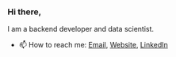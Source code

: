 ### Hi there,

I am a backend developer and data scientist.

- 📫 How to reach me: [Email](mailto:jtriv@protonmail.com), [Website](https://delsq.xyz/), [LinkedIn](https://www.linkedin.com/in/jeet-trivedi/)
<!--
- ⚡ Fun fact: If  you PGP encrypt and sign your emails to me, you will receive a faster response. 
```
-----BEGIN PGP PUBLIC KEY BLOCK-----

mQINBGFc7icBEADcPqX49xdIhBn7jyg466lWv9BKiOCQZ1IDR0vTfA+Ac6Fq3iZwujP7ZF1JodYa7rGDLu+4BBaTRQ7ncpMDTLqqQLzz+WnE
srNYQdrri64PkNYwm0LPR2sDVDgMlexmkXjeds+D+SQSoWDVSGTI9p7R8W9jAx2MndNBKQNuw4mwSw+VsD2sqrPfCN6wyCUa9aDhmMpi+x0D
OEPublnqYicUCbz8GMRLlqdMoq2lE3wl//Iq00/1op6tNACSXuADMlrkGF5XPgmC0M32Bu9Rh7wwvek2TTstHxGFoKwU39aIQKJG2PeIc+Li
HzgAvVcKXfUdjRcXKrNcT6eu8bMYSha+6h4dqFM5QLxBvJdXg2aujJrJm7Hp9S1SDIJlIzAPMtkVn3AJpFYOYi3/OED4lp49aMyIz1qcY1RM
LyJnvr+syGJva2cjwHTKKPjaTiM0WuF6/f/ufBfdK04sr1jcsZTdV0KypkgbfZB0i1kg16SVSDLvO8UIE5eHOh3vHhkBwNLe0bGF+aNHJmkq
nD2/NyenMVvsUOet+LaWOdzynuBpmg00gZmMe3Vmze8J3kAZ6jlC2Fb1ikN8IqOC2yKrnitEkqVc9tkdWG8epRg0v1Azekd1bOk76D5ZqwVE
l7CK9/7zM8h6nflYI57K4g+4xoWkMxuFKUWL8q2gau2FriYtcwARAQABtCNKZWV0IFRyaXZlZGkgPGp0cml2QHByb3Rvbm1haWwuY29tPokC
TgQTAQoAOBYhBKigEhkJJMLByx62MNkgUgd/c6bgBQJhXO4nAhsDBQsJCAcCBhUKCQgLAgQWAgMBAh4BAheAAAoJENkgUgd/c6bg8osQAM76
f9pMmmXHiUQ1NvE9DgkdrrM/yPkV/pNVA305XGqwz3JmMyzPpGl9o4Uq8AXBNauA8/wskdu2U8Qsn53jTcJzHmU9Ygbk8mzs2Vhz+Na/GX6N
n0U1AQox/rhO4Z61zM883tzmnyl52HRDYVFg14t2rUd7BSJ8LxuS7JTCfHVgQfgyNk/Kvm2f46r6nhanNMDRNVyzXaX3Y0FP5Xg1VhkFI5Wd
bjJ1Y9CMBAu4Db2GnOwqdrjuOlHEyETp3iG+5xvgrPXX0RepZBU8c1E8XF0JlvTPYjJbvuK/8ZiReaiVSfyqF07Tr6lgfnT5MU9iNlbvITya
GL1R+wFtjuq1Ze8d+xForyXDXzxJaUeCdV8QyPgrSD15NG6dflQYRIfFN/K82wpElK3MAcI2w4bjnuVyeujq5daTgG9klJpk2uWUYzC44CmR
AycObbX7Xv4KBHtTbzVUfIny+nApGB0KI0fEvMYVq/f5PZik5aZvAsNE1rH6XnBMbsDuQ7FdeOjuVGGXHU2jv5TEuzo08ezJzOel/RHY0GoJ
zsEQw2b2fHWkbWSjfu2SOjCMzN6Q+JBVtjIw8apGiq9jpDCJpur0sO8sEjFdo4GA+mOKsdchdKi67akNuft3Znb8CSW0qH01Aw5TgU2c7mHY
TUkbytXDfQqfQVUIUzjWhn/4Lg4vD033uQINBGFc7icBEADFFWaZKPIUOQR1Uuk+AKUoWQGf/YMN4rq2ReLCAYoJgR92Q7FuJnY5uXAxk2Lm
o4wy1t6jguWuPcbfJuAORhsRrNamw/eP95PKLLT/knbOrUexppkAwUMItiye0gYLpEkBWIUkdgethQsg89tAa192FFIPTavuJjCJgvIOqSdj
CEZ+hI51zPkjwmW1x71SI0Gx5aAWaExebUEyfO0zel4gt9noi5omm11ge6xssqaJfTHKRfMLS8HYzzegXJKCyah08N7M5qC9MnYEilVWPAYu
+oaOZw9Sxx+lKZICMq13SLlZtvpLfeST2FA+VCLCCRN/In5x0/JWgWNmvbeC7g9tKVHvO69sgJn3sLzPjCWabtAPSSUo0MOdYgFFPkVZPGub
PaqnhGPI7V9xIOPcNWK5JluIT1PYA9c9ROScO5fcY6iFSEK2FEK1SevWVg23jqBzrKMHRYGuSDU5MCOabLJB7fyuVUcC4Z1nPV7K3Pnh4xg4
TZiamg4SCmjDV3gl5kxfZqGEKc6MKzjQpzLhcyaf4iDXTy8+iorLA+h6jyNf+n8nm85K+Uj26nn1dEZVKBOZxMFHTOdQ5LFHXBN8k4erzog7
HG1vO1VaSq9Yj0RBsNXIGigVeNFqUGvvrWk2C/E2HfXxj6uqtNzLuKSV2XYDfhRnKfGUTuCl11VIAqVE+QARAQABiQI2BBgBCgAgFiEEqKAS
GQkkwsHLHrYw2SBSB39zpuAFAmFc7icCGwwACgkQ2SBSB39zpuDw/g//X/vjkzB7LVpQydYYfiTuJkoDloF4UQhwK8r4XhWNuzgklpsHUspM
PmqG87NdawzbpYS9LiN/7QBZS2bTAPEAoFFPLutDxXKXJPN/N8oHzuUHOGHHgwabtWGheSMUYJ0bMakQIQY9+/5BEQP6uE/PLZZM9fhG75dY
R5YpGLikCTZwt5Y4XZu40o+HrbBwvVO9d3CX5gQaDHuXxBiH9lpnUDQzHriBAiUOsdwcVDG/d5wJ5cVDc9fmqtaUlQ7EoyVMHy2AvB8Hj6pv
PccbztArtpJg67HdflMDeHsrHyNOD3IFSP3drknHSh9E7pd5pjwFZcwrs81JB0kClk93tKOZrjmjRoHcZAgjG2hLrFrLPb4qdTXCKTU0wdSG
/oeJx6faIF1C+mOr6QPtI/K8ApER0cHd0YC2ZKvZDt1xPLFX/gkQDQn5UrquYDezVo2udgnsCgJvAxKp79dsO2uSBdXZnH1VNarSC7264ic9
/IbCANAow030pRwOHLnZFK///NYEKt/DlVQOVt1XIEXxVml8rCFCd6bHlBqMCrTKdXybeOmbYDZDhTuQeKkJNmkNy0OGUUZMQAiehT79bNRC
9yyBPOjvrdQfNiL/ZtQiwiAp31cVLKPT3Q4rH4lCNs7RpHGolaBbpmZbPBEnecez697/BlHlyP0ISD3Eu5H/E58pAJg==KCok

-----END PGP PUBLIC KEY BLOCK-----

```

**jeettrivedi/jeettrivedi** is a ✨ _special_ ✨ repository because its `README.md` (this file) appears on your GitHub profile.

Here are some ideas to get you started:

- 🔭 I’m currently working on ...
- 🌱 I’m currently learning ...
- 👯 I’m looking to collaborate on ...
- 🤔 I’m looking for help with ...
- 💬 Ask me about ...
- 📫 How to reach me: ...
- 😄 Pronouns: ...
- ⚡ Fun fact: ...
-->
